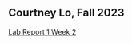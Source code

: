 ## Courtney Lo, Fall 2023
[Lab Report 1 Week 2](https://courtney-lo.github.io/cse15l-lab-reports/lab-report-1.html)<br>
